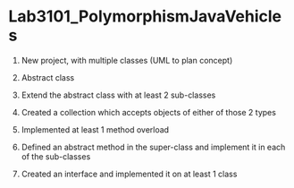 # Lab3101_PolymorphismJavaVehicles

1. New project, with multiple classes (UML to plan concept)

2. Abstract class

3. Extend the abstract class with at least 2 sub-classes

4. Created a collection which accepts objects of either of those 2 types

5. Implemented at least 1 method overload

6. Defined an abstract method in the super-class and implement it in each of the sub-classes

7. Created an interface and implemented it on at least 1 class
